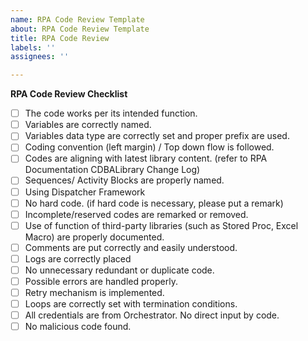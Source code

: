```yaml
---
name: RPA Code Review Template
about: RPA Code Review Template
title: RPA Code Review
labels: ''
assignees: ''

---
```


**RPA Code Review Checklist**
- [ ] The code works per its intended function.
- [ ] Variables are correctly named.
- [ ] Variables data type are correctly set and proper prefix are used.
- [ ] Coding convention (left margin) / Top down flow is followed. 
- [ ] Codes are aligning with latest library content. (refer to RPA Documentation CDBALibrary Change Log)
- [ ] Sequences/ Activity Blocks are properly named.
- [ ] Using Dispatcher Framework
- [ ] No hard code. (if hard code is necessary, please put a remark)
- [ ] Incomplete/reserved codes are remarked or removed.
- [ ] Use of function of third-party libraries (such as Stored Proc, Excel Macro) are properly documented.
- [ ] Comments are put correctly and easily understood.
- [ ] Logs are correctly placed
- [ ] No unnecessary redundant or duplicate code.
- [ ] Possible errors are handled properly.
- [ ] Retry mechanism is implemented.
- [ ] Loops are correctly set with termination conditions.
- [ ] All credentials are from Orchestrator. No direct input by code.
- [ ] No malicious code found.
